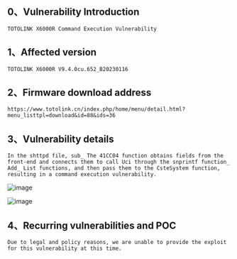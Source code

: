 ## 0、Vulnerability Introduction

```
TOTOLINK X6000R Command Execution Vulnerability
```

## 1、Affected version

```
TOTOLINK X6000R V9.4.0cu.652_B20230116
```

## 2、Firmware download address

```
https://www.totolink.cn/index.php/home/menu/detail.html?menu_listtpl=download&id=88&ids=36
```

## 3、Vulnerability details

```
In the shttpd file, sub_ The 41CC04 function obtains fields from the front-end and connects them to call Uci through the snprintf function_ Add_ List functions, and then pass them to the CsteSystem function, resulting in a command execution vulnerability.
```

![image](https://github.com/XYIYM/Digging/blob/main/TOTOLINK/X6000R/13/upload/image-20231018114816924.png)

![image](https://github.com/XYIYM/Digging/blob/main/TOTOLINK/X6000R/13/upload/image-20231018114850231.png)

## 4、Recurring vulnerabilities and POC

```
Due to legal and policy reasons, we are unable to provide the exploit for this vulnerability at this time.
```
